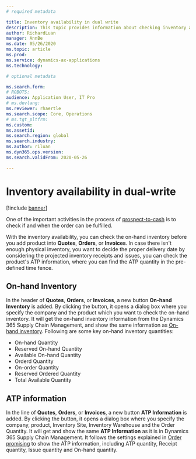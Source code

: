 ```yaml
---
# required metadata

title: Inventory availability in dual write
description: This topic provides information about checking inventory availability in dual-write.
author: RichardLuan
manager: AnnBe
ms.date: 05/26/2020
ms.topic: article
ms.prod: 
ms.service: dynamics-ax-applications
ms.technology: 

# optional metadata

ms.search.form: 
# ROBOTS: 
audience: Application User, IT Pro
# ms.devlang: 
ms.reviewer: rhaertle
ms.search.scope: Core, Operations
# ms.tgt_pltfrm: 
ms.custom: 
ms.assetid: 
ms.search.region: global
ms.search.industry: 
ms.author: riluan
ms.dyn365.ops.version: 
ms.search.validFrom: 2020-05-26

---
```


# Inventory availability in dual-write

[!include [banner](../../includes/banner.md)]

One of the important activities in the process of [prospect-to-cash](dual-write-prospect-to-cash.md) is to check if and when the order can be fulfilled. 

With the inventory availability, you can check the on-hand inventory before you add product into **Quotes**, **Orders**, or **Invoices**. In case there isn't enough physical inventory, you want to decide the proper delivery date by considering the projected inventory receipts and issues, you can check the product's ATP information, where you can find the ATP quantity in the pre-defined time fence. 

## On-hand Inventory 

In the header of **Quotes**, **Orders**, or **Invoices**, a new button **On-hand Inventory** is added. By clicking the button, it opens a dialog box where you specify the company and the product which you want to check the on-hand inventory. It will get the on-hand inventory information from the Dynamics 365 Supply Chain Management, and show the same information as [On-hand inventory](../../../../supply-chain/inventory/tasks/check-availability-stock.md). Following are some key on-hand inventory quantities:

- On-hand Quantity
- Reserved On-hand Quantity
- Available On-hand Quantity
- Orderd Quantity
- On-order Quantity
- Reserved Ordered Quantity
- Total Available Quantity

## ATP information

In the line of **Quotes**, **Orders**, or **Invoices**, a new button **ATP Information** is added. By clicking the button, it opens a dialog box where you specify the company, product, Inventory Site, Inventory Warehouse and the Order Quantity. It will get and show the same **ATP Information** as it is in Dynamics 365 Supply Chain Management. It follows the settings explained in [Order promising](../../../../supply-chain/sales-marketing/delivery-dates-available-promise-calculations.md#atp-calculations) to show the ATP information, including ATP quantity, Receipt quantity, Issue quantity and On-hand quantity.